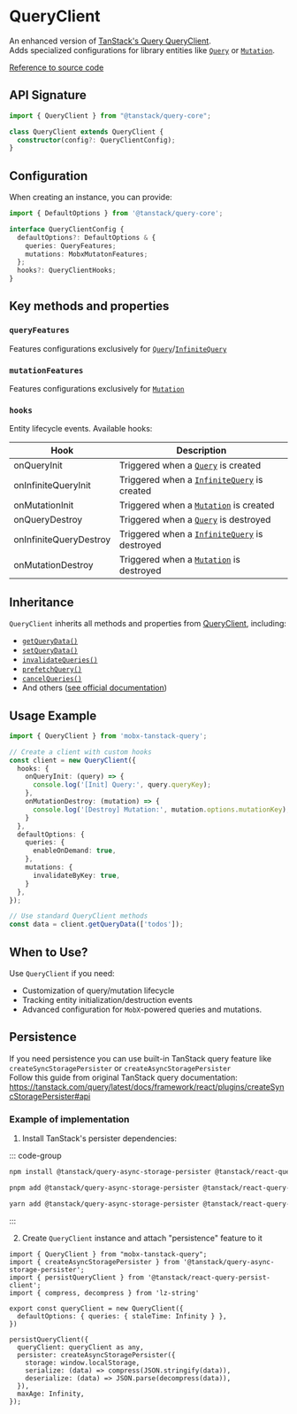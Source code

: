 # QueryClient


An enhanced version of [TanStack's Query QueryClient](https://tanstack.com/query/v5/docs/reference/QueryClient).  
Adds specialized configurations for library entities like [`Query`](/api/Query) or [`Mutation`](/api/Mutation).  

[Reference to source code](/src/query-client.ts)  

## API Signature  
```ts
import { QueryClient } from "@tanstack/query-core";

class QueryClient extends QueryClient {
  constructor(config?: QueryClientConfig);
}
```

## Configuration   
When creating an instance, you can provide:
```ts
import { DefaultOptions } from '@tanstack/query-core';

interface QueryClientConfig {
  defaultOptions?: DefaultOptions & {
    queries: QueryFeatures;
    mutations: MobxMutatonFeatures;
  };
  hooks?: QueryClientHooks;
}
```

## Key methods and properties   

### `queryFeatures`  
Features configurations exclusively for [`Query`](/api/Query)/[`InfiniteQuery`](/api/InfiniteQuery)  

### `mutationFeatures`  
Features configurations exclusively for [`Mutation`](/api/Mutation)  

### `hooks`  
Entity lifecycle events. Available hooks:   

| Hook | Description |
|---|---|
| onQueryInit  | Triggered when a [`Query`](/api/Query) is created  |
| onInfiniteQueryInit | Triggered when a [`InfiniteQuery`](/api/InfiniteQuery) is created |
| onMutationInit  | Triggered when a [`Mutation`](/api/Mutation) is created |
| onQueryDestroy  | Triggered when a [`Query`](/api/Query) is destroyed |
| onInfiniteQueryDestroy  | Triggered when a [`InfiniteQuery`](/api/InfiniteQuery) is destroyed |
| onMutationDestroy  | Triggered when a [`Mutation`](/api/Mutation) is destroyed |

## Inheritance  
`QueryClient` inherits all methods and properties from [QueryClient](https://tanstack.com/query/v5/docs/reference/QueryClient), including:  
- [`getQueryData()`](https://tanstack.com/query/v5/docs/reference/QueryClient#queryclientgetquerydata)  
- [`setQueryData()`](https://tanstack.com/query/v5/docs/reference/QueryClient#queryclientsetquerydata)
- [`invalidateQueries()`](https://tanstack.com/query/v5/docs/reference/QueryClient#queryclientinvalidatequeries)
- [`prefetchQuery()`](https://tanstack.com/query/v5/docs/reference/QueryClient#queryclientprefetchquery)
- [`cancelQueries()`](https://tanstack.com/query/v5/docs/reference/QueryClient#queryclientcancelqueries)
- And others ([see official documentation](https://tanstack.com/query/v5/docs/reference/QueryClient))  

## Usage Example

```ts
import { QueryClient } from 'mobx-tanstack-query';

// Create a client with custom hooks
const client = new QueryClient({
  hooks: {
    onQueryInit: (query) => {
      console.log('[Init] Query:', query.queryKey);
    },
    onMutationDestroy: (mutation) => {
      console.log('[Destroy] Mutation:', mutation.options.mutationKey);
    }
  },
  defaultOptions: {
    queries: {
      enableOnDemand: true,
    },
    mutations: {
      invalidateByKey: true,
    }
  },
});

// Use standard QueryClient methods
const data = client.getQueryData(['todos']);
```

## When to Use?
Use `QueryClient` if you need:  
- Customization of query/mutation lifecycle
- Tracking entity initialization/destruction events
- Advanced configuration for `MobX`-powered queries and mutations.


## Persistence   

If you need persistence you can use built-in TanStack query feature like `createSyncStoragePersister` or `createAsyncStoragePersister`   
Follow this guide from original TanStack query documentation:   
https://tanstack.com/query/latest/docs/framework/react/plugins/createSyncStoragePersister#api   


### Example of implementation   

1. Install TanStack's persister dependencies:   

::: code-group

```bash [npm]
npm install @tanstack/query-async-storage-persister @tanstack/react-query-persist-client
```

```bash [pnpm]
pnpm add @tanstack/query-async-storage-persister @tanstack/react-query-persist-client
```

```bash [yarn]
yarn add @tanstack/query-async-storage-persister @tanstack/react-query-persist-client
```

:::

2. Create `QueryClient` instance and attach "persistence" feature to it  

```ts{2,3,4,6,10}
import { QueryClient } from "mobx-tanstack-query";
import { createAsyncStoragePersister } from '@tanstack/query-async-storage-persister';
import { persistQueryClient } from '@tanstack/react-query-persist-client';
import { compress, decompress } from 'lz-string' 

export const queryClient = new QueryClient({
  defaultOptions: { queries: { staleTime: Infinity } },
})

persistQueryClient({
  queryClient: queryClient as any,
  persister: createAsyncStoragePersister({
    storage: window.localStorage,
    serialize: (data) => compress(JSON.stringify(data)),
    deserialize: (data) => JSON.parse(decompress(data)),
  }),
  maxAge: Infinity,
});
```